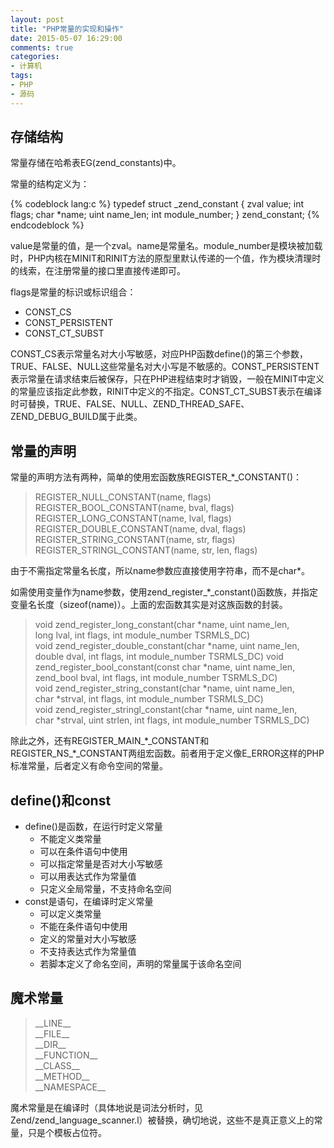 ```yaml
---
layout: post
title: "PHP常量的实现和操作"
date: 2015-05-07 16:29:00
comments: true
categories:
- 计算机
tags:
- PHP
- 源码
---
```


## 存储结构

常量存储在哈希表EG(zend\_constants)中。

常量的结构定义为：

{% codeblock lang:c %}
typedef struct _zend_constant {
	zval value;
	int flags;
	char *name;
	uint name_len;
	int module_number;
} zend_constant;
{% endcodeblock %}

value是常量的值，是一个zval。name是常量名。module\_number是模块被加载时，PHP内核在MINIT和RINIT方法的原型里默认传递的一个值，作为模块清理时的线索，在注册常量的接口里直接传递即可。

flags是常量的标识或标识组合：

  - CONST\_CS
  - CONST\_PERSISTENT
  - CONST\_CT\_SUBST

CONST\_CS表示常量名对大小写敏感，对应PHP函数define()的第三个参数，TRUE、FALSE、NULL这些常量名对大小写是不敏感的。CONST\_PERSISTENT表示常量在请求结束后被保存，只在PHP进程结束时才销毁，一般在MINIT中定义的常量应该指定此参数，RINIT中定义的不指定。CONST\_CT\_SUBST表示在编译时可替换，TRUE、FALSE、NULL、ZEND\_THREAD\_SAFE、ZEND\_DEBUG\_BUILD属于此类。

## 常量的声明

常量的声明方法有两种，简单的使用宏函数族REGISTER\_\*\_CONSTANT()：

>REGISTER\_NULL\_CONSTANT(name, flags)
>REGISTER\_BOOL\_CONSTANT(name, bval, flags)
>REGISTER\_LONG\_CONSTANT(name, lval, flags)
>REGISTER\_DOUBLE\_CONSTANT(name, dval, flags)
>REGISTER\_STRING\_CONSTANT(name, str, flags)
>REGISTER\_STRINGL\_CONSTANT(name, str, len, flags)

由于不需指定常量名长度，所以name参数应直接使用字符串，而不是char\*。

如需使用变量作为name参数，使用zend\_register\_\*\_constant()函数族，并指定变量名长度（sizeof(name)）。上面的宏函数其实是对这族函数的封装。

>void zend\_register\_long\_constant(char \*name, uint name\_len, long lval, int flags, int module\_number TSRMLS\_DC)
>void zend\_register\_double\_constant(char \*name, uint name\_len, double dval, int flags, int module\_number TSRMLS\_DC)
>void zend\_register\_bool\_constant(const char \*name, uint name\_len, zend\_bool bval, int flags, int module\_number TSRMLS\_DC)
>void zend\_register\_string\_constant(char \*name, uint name\_len, char \*strval, int flags, int module\_number TSRMLS\_DC)
>void zend\_register\_stringl\_constant(char \*name, uint name\_len, char \*strval, uint strlen, int flags, int module\_number TSRMLS\_DC)

除此之外，还有REGISTER\_MAIN\_\*\_CONSTANT和REGISTER\_NS\_\*\_CONSTANT两组宏函数。前者用于定义像E\_ERROR这样的PHP标准常量，后者定义有命令空间的常量。

## define()和const

  - define()是函数，在运行时定义常量
    - 不能定义类常量
    - 可以在条件语句中使用
    - 可以指定常量是否对大小写敏感
    - 可以用表达式作为常量值
    - 只定义全局常量，不支持命名空间
  - const是语句，在编译时定义常量
    - 可以定义类常量
    - 不能在条件语句中使用
    - 定义的常量对大小写敏感
    - 不支持表达式作为常量值
    - 若脚本定义了命名空间，声明的常量属于该命名空间

## 魔术常量

>\_\_LINE\_\_  
>\_\_FILE\_\_  
>\_\_DIR\_\_  
>\_\_FUNCTION\_\_  
>\_\_CLASS\_\_  
>\_\_METHOD\_\_  
>\_\_NAMESPACE\_\_  

魔术常量是在编译时（具体地说是词法分析时，见Zend/zend\_language\_scanner.l）被替换，确切地说，这些不是真正意义上的常量，只是个模板占位符。
